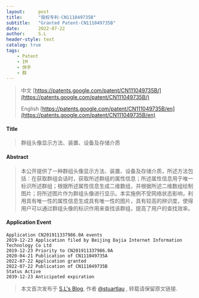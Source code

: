 ```yaml
---
layout:     post
title:      "授权专利-CN111049735B"
subtitle:   "Granted Patent-CN111049735B"
date:       2022-07-22
author:     S.L
header-style: text
catalog: true
tags:
    - Patent
    - IM
    - 快手
    - 群
---
```

> 中文 [https://patents.google.com/patent/CN111049735B/](https://patents.google.com/patent/CN111049735B/)
>
> English [https://patents.google.com/patent/CN111049735B/en](https://patents.google.com/patent/CN111049735B/en)

#### Title
> 群组头像显示方法、装置、设备及存储介质









#### Abstract
> 本公开提供了一种群组头像显示方法、装置、设备及存储介质，所述方法包括：在获取群组会话时，获取所述群组的属性信息；所述属性信息用于唯一标识所述群组；根据所述属性信息生成二维数组，并根据所述二维数组绘制图片；将所述图片作为群组头像进行显示。本实施例不受网络状态影响，利用具有唯一性的属性信息生成具有唯一性的图片，具有较高的辨识度，使得用户可以通过群组头像的标识作用来查找该群组，提高了用户的查找效率。









#### Application Event
```
Application CN201911337986.0A events 
2019-12-23 Application filed by Beijing Dajia Internet Information Technology Co Ltd
2019-12-23 Priority to CN201911337986.0A
2020-04-21 Publication of CN111049735A
2022-07-22 Application granted
2022-07-22 Publication of CN111049735B
Status Active
2039-12-23 Anticipated expiration
```
> 本文首次发布于 [S.L's Blog](https://liushuo.me), 作者 [@stuartlau](http://github.com/stuartlau) ,
转载请保留原文链接.
